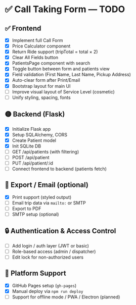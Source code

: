 # ✅ Call Taking Form — TODO

## ✅ Frontend

- [x] Implement full Call Form
- [x] Price Calculator component
- [x] Return Ride support (tripTotal = total × 2)
- [x] Clear All Fields button
- [x] PatientsPage component with search
- [x] Toggle button between form and patients view
- [x] Field validation (First Name, Last Name, Pickup Address)
- [x] Auto-clear form after Print/Email
- [x] Bootstrap layout for main UI
- [ ] Improve visual layout of Service Level (cosmetic)
- [ ] Unify styling, spacing, fonts

## 🟡 Backend (Flask)

- [x] Initialize Flask app
- [x] Setup SQLAlchemy, CORS
- [x] Create Patient model
- [x] Init SQLite DB
- [ ] GET /api/patients (with filtering)
- [ ] POST /api/patient
- [ ] PUT /api/patient/:id
- [ ] Connect frontend to backend (patients fetch)

## 📨 Export / Email (optional)

- [x] Print support (styled output)
- [ ] Email trip data via `mailto:` or SMTP
- [ ] Export to PDF
- [ ] SMTP setup (optional)

## 🔒 Authentication & Access Control

- [ ] Add login / auth layer (JWT or basic)
- [ ] Role-based access (admin / dispatcher)
- [ ] Edit lock for non-authorized users

## 🧱 Platform Support

- [x] GitHub Pages setup (`gh-pages`)
- [x] Manual deploy via `npm run deploy`
- [ ] Support for offline mode / PWA / Electron (planned)
